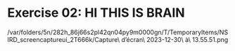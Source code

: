# Exercise 02: HI THIS IS BRAIN

/var/folders/5n/282h_86j66s2pl42qn04py9m0000gn/T/TemporaryItems/NSIRD_screencaptureui_2T666k/Capture\ d’écran\ 2023-12-30\ à\ 13.55.51.png

